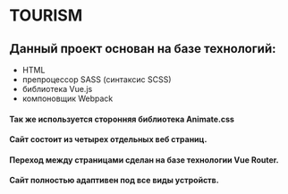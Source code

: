 # TOURISM

## Данный проект основан на базе технологий: 
- HTML
- препроцессор SASS (синтаксис SCSS)
- библиотека Vue.js
- компоновщик Webpack

#### Так же используется сторонняя библиотека Animate.css
#### Сайт состоит из четырех отдельных веб страниц.
#### Переход между страницами сделан на базе технологии Vue Router.
#### Сайт полностью адаптивен под все виды устройств.
